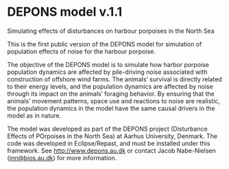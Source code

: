 # DEPONS model v.1.1
Simulating effects of disturbances on harbour porpoises in the North Sea

This is the first public version of the DEPONS model for simulation of population effects of noise for the harbour porpoise.

The objective of the DEPONS model is to simulate how harbor porpoise population dynamics are affected by pile-driving noise associated with construction of offshore wind farms. The animals’ survival is directly related to their energy levels, and the population dynamics are affected by noise through its impact on the animals’ foraging behavior. By ensuring that the animals’ movement patterns, space use and reactions to noise are realistic, the population dynamics in the model have the same causal drivers in the model as in nature.

The model was developed as part of the DEPONS project (Disturbance Effects of POrpoises in the North Sea) at Aarhus University, Denmark. The code was developed in Eclipse/Repast, and must be installed under this framework. See http://www.depons.au.dk or contact Jacob Nabe-Nielsen (jnn@bios.au.dk) for more information.
